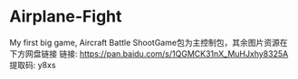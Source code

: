 # Airplane-Fight
My first big game, Aircraft Battle
ShootGame包为主控制包，其余图片资源在下方网盘链接
链接: https://pan.baidu.com/s/1QGMCK31nX_MuHJxhy8325A 提取码: y8xs 
